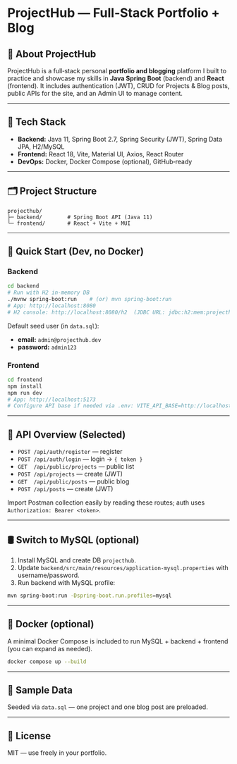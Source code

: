 # ProjectHub — Full‑Stack Portfolio + Blog

## 📖 About ProjectHub
ProjectHub is a full‑stack personal **portfolio and blogging** platform I built to practice and showcase my skills in **Java Spring Boot** (backend) and **React** (frontend). It includes authentication (JWT), CRUD for Projects & Blog posts, public APIs for the site, and an Admin UI to manage content.

---

## 🧩 Tech Stack
- **Backend:** Java 11, Spring Boot 2.7, Spring Security (JWT), Spring Data JPA, H2/MySQL
- **Frontend:** React 18, Vite, Material UI, Axios, React Router
- **DevOps:** Docker, Docker Compose (optional), GitHub‑ready

---

## 🗂️ Project Structure
```
projecthub/
├─ backend/        # Spring Boot API (Java 11)
└─ frontend/       # React + Vite + MUI
```

---

## 🚀 Quick Start (Dev, no Docker)
### Backend
```bash
cd backend
# Run with H2 in‑memory DB
./mvnw spring-boot:run    # (or) mvn spring-boot:run
# App: http://localhost:8080
# H2 console: http://localhost:8080/h2  (JDBC URL: jdbc:h2:mem:projecthub)
```
Default seed user (in `data.sql`):
- **email:** `admin@projecthub.dev`
- **password:** `admin123`

### Frontend
```bash
cd frontend
npm install
npm run dev
# App: http://localhost:5173
# Configure API base if needed via .env: VITE_API_BASE=http://localhost:8080/api
```

---

## 🔐 API Overview (Selected)
- `POST /api/auth/register` — register
- `POST /api/auth/login` — login → `{ token }`
- `GET  /api/public/projects` — public list
- `POST /api/projects` — create (JWT)
- `GET  /api/public/posts` — public blog
- `POST /api/posts` — create (JWT)

Import Postman collection easily by reading these routes; auth uses `Authorization: Bearer <token>`.

---

## 🛢️ Switch to MySQL (optional)
1. Install MySQL and create DB `projecthub`.
2. Update `backend/src/main/resources/application-mysql.properties` with username/password.
3. Run backend with MySQL profile:
```bash
mvn spring-boot:run -Dspring-boot.run.profiles=mysql
```

---

## 🐳 Docker (optional)
A minimal Docker Compose is included to run MySQL + backend + frontend (you can expand as needed).

```bash
docker compose up --build
```

---

## 🧪 Sample Data
Seeded via `data.sql` — one project and one blog post are preloaded.

---

## 📝 License
MIT — use freely in your portfolio.
